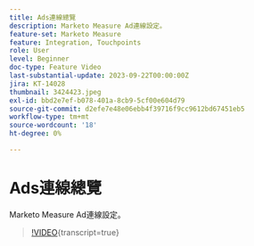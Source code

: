 ```yaml
---
title: Ads連線總覽
description: Marketo Measure Ad連線設定。
feature-set: Marketo Measure
feature: Integration, Touchpoints
role: User
level: Beginner
doc-type: Feature Video
last-substantial-update: 2023-09-22T00:00:00Z
jira: KT-14028
thumbnail: 3424423.jpeg
exl-id: bbd2e7ef-b078-401a-8cb9-5cf00e604d79
source-git-commit: d2efe7e48e06ebb4f39716f9cc9612bd67451eb5
workflow-type: tm+mt
source-wordcount: '18'
ht-degree: 0%

---
```


# Ads連線總覽

Marketo Measure Ad連線設定。

>[!VIDEO](https://video.tv.adobe.com/v/3424423/?learn=on){transcript=true}

